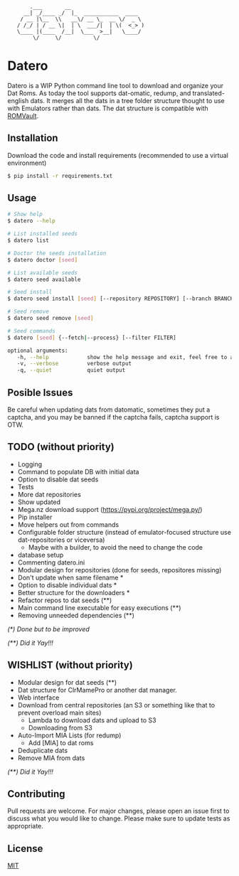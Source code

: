 ```
       .___       __
     __| _/____ _/  |_  ___________  ____
    / __ |\__  \\   __\/ __ \_  __ \/  _ \
   / /_/ | / __ \|  | \  ___/|  | \(  <_> )
   \____ |(____  /__|  \___  >__|   \____/
        \/     \/          \/
```
# Datero

Datero is a WIP Python command line tool to download and organize your
Dat Roms. As today the tool supports dat-omatic, redump, and
translated-english dats. It merges all the dats in a tree folder
structure thought to use with Emulators rather than dats. The dat
structure is compatible with [ROMVault](https://www.romvault.com/).

## Installation

Download the code and install requirements (recommended to use a virtual
environment)

``` bash
$ pip install -r requirements.txt
```

## Usage

``` bash
# Show help
$ datero --help

# List installed seeds
$ datero list

# Doctor the seeds installation
$ datero doctor [seed]

# List available seeds
$ datero seed available

# Seed install
$ datero seed install [seed] [--repository REPOSITORY] [--branch BRANCH]

# Seed remove
$ datero seed remove [seed]

# Seed commands
$ datero [seed] {--fetch|--process} [--filter FILTER]

optional arguments:
   -h, --help            show the help message and exit, feel free to append to other commands
   -v, --verbose         verbose output
   -q, --quiet           quiet output
```

## Posible Issues

Be careful when updating dats from datomatic, sometimes they put a
captcha, and you may be banned if the captcha fails, captcha support is
OTW.

## TODO (without priority)

-   Logging
-   Command to populate DB with initial data
-   Option to disable dat seeds
-   Tests
-   More dat repositories
-   Show updated
-   Mega.nz download support (<https://pypi.org/project/mega.py/>)
-   Pip installer
-   Move helpers out from commands
-   Configurable folder structure (instead of emulator-focused structure
    use dat-repositories or viceversa)
    -   Maybe with a builder, to avoid the need to change the code
-   database setup
-   Commenting datero.ini
-   Modular design for repositories (done for seeds, repositores
    missing)
-   Don\'t update when same filename \*
-   Option to disable individual dats \*
-   Better structure for the downloaders \*
-   Refactor repos to dat seeds (\*\*)
-   Main command line executable for easy executions (\*\*)
-   Removing unneeded dependencies (\*\*)

*(\*) Done but to be improved*

*(\*\*) Did it Yay!!!*

## WISHLIST (without priority)

-   Modular design for dat seeds (\*\*)
-   Dat structure for ClrMamePro or another dat manager.
-   Web interface
-   Download from central repositories (an S3 or something like that to prevent overload main sites)
    -   Lambda to download dats and upload to S3
    -   Downloading from S3
-   Auto-Import MIA Lists (for redump)
    -   Add \[MIA\] to dat roms
-   Deduplicate dats
-   Remove MIA from dats

*(\*\*) Did it Yay!!!*

## Contributing

Pull requests are welcome. For major changes, please open an issue first
to discuss what you would like to change. Please make sure to update
tests as appropriate.

## License

[MIT](https://choosealicense.com/licenses/mit/)